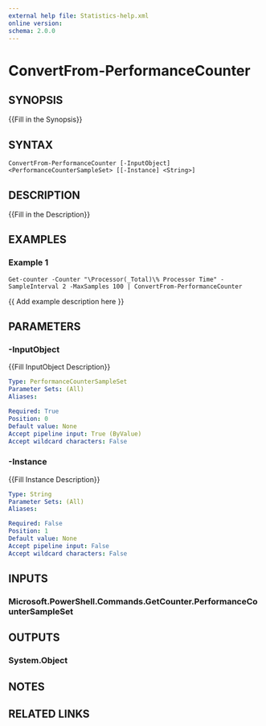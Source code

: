 ```yaml
---
external help file: Statistics-help.xml
online version: 
schema: 2.0.0
---
```


# ConvertFrom-PerformanceCounter

## SYNOPSIS
{{Fill in the Synopsis}}

## SYNTAX

```
ConvertFrom-PerformanceCounter [-InputObject] <PerformanceCounterSampleSet> [[-Instance] <String>]
```

## DESCRIPTION
{{Fill in the Description}}

## EXAMPLES

### Example 1
```
Get-counter -Counter "\Processor(_Total)\% Processor Time" -SampleInterval 2 -MaxSamples 100 | ConvertFrom-PerformanceCounter
```

{{ Add example description here }}

## PARAMETERS

### -InputObject
{{Fill InputObject Description}}

```yaml
Type: PerformanceCounterSampleSet
Parameter Sets: (All)
Aliases: 

Required: True
Position: 0
Default value: None
Accept pipeline input: True (ByValue)
Accept wildcard characters: False
```

### -Instance
{{Fill Instance Description}}

```yaml
Type: String
Parameter Sets: (All)
Aliases: 

Required: False
Position: 1
Default value: None
Accept pipeline input: False
Accept wildcard characters: False
```

## INPUTS

### Microsoft.PowerShell.Commands.GetCounter.PerformanceCounterSampleSet


## OUTPUTS

### System.Object

## NOTES

## RELATED LINKS

